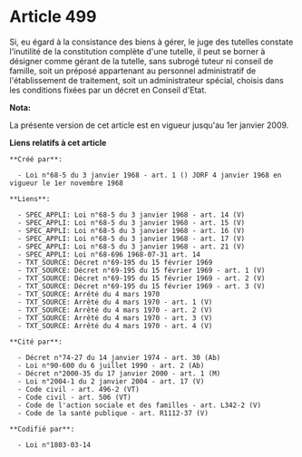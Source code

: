 # Article 499

Si, eu égard à la consistance des biens à gérer, le juge des tutelles constate l'inutilité de la constitution complète d'une
tutelle, il peut se borner à désigner comme gérant de la tutelle, sans subrogé tuteur ni conseil de famille, soit un préposé
appartenant au personnel administratif de l'établissement de traitement, soit un administrateur spécial, choisis dans les
conditions fixées par un décret en Conseil d'Etat.

**Nota:**

La présente version de cet article est en vigueur jusqu'au 1er janvier 2009.

**Liens relatifs à cet article**

	**Créé par**:

	  - Loi n°68-5 du 3 janvier 1968 - art. 1 () JORF 4 janvier 1968 en vigueur le 1er novembre 1968

	**Liens**:

	  - SPEC_APPLI: Loi n°68-5 du 3 janvier 1968 - art. 14 (V)
	  - SPEC_APPLI: Loi n°68-5 du 3 janvier 1968 - art. 15 (V)
	  - SPEC_APPLI: Loi n°68-5 du 3 janvier 1968 - art. 16 (V)
	  - SPEC_APPLI: Loi n°68-5 du 3 janvier 1968 - art. 17 (V)
	  - SPEC_APPLI: Loi n°68-5 du 3 janvier 1968 - art. 21 (V)
	  - SPEC_APPLI: Loi n°68-696 1968-07-31 art. 14
	  - TXT_SOURCE: Décret n°69-195 du 15 février 1969
	  - TXT_SOURCE: Décret n°69-195 du 15 février 1969 - art. 1 (V)
	  - TXT_SOURCE: Décret n°69-195 du 15 février 1969 - art. 2 (V)
	  - TXT_SOURCE: Décret n°69-195 du 15 février 1969 - art. 3 (V)
	  - TXT_SOURCE: Arrêté du 4 mars 1970
	  - TXT_SOURCE: Arrêté du 4 mars 1970 - art. 1 (V)
	  - TXT_SOURCE: Arrêté du 4 mars 1970 - art. 2 (V)
	  - TXT_SOURCE: Arrêté du 4 mars 1970 - art. 3 (V)
	  - TXT_SOURCE: Arrêté du 4 mars 1970 - art. 4 (V)

	**Cité par**:

	  - Décret n°74-27 du 14 janvier 1974 - art. 30 (Ab)
	  - Loi n°90-600 du 6 juillet 1990 - art. 2 (Ab)
	  - Décret n°2000-35 du 17 janvier 2000 - art. 1 (M)
	  - Loi n°2004-1 du 2 janvier 2004 - art. 17 (V)
	  - Code civil - art. 496-2 (VT)
	  - Code civil - art. 506 (VT)
	  - Code de l'action sociale et des familles - art. L342-2 (V)
	  - Code de la santé publique - art. R1112-37 (V)

	**Codifié par**:

	  - Loi n°1803-03-14
